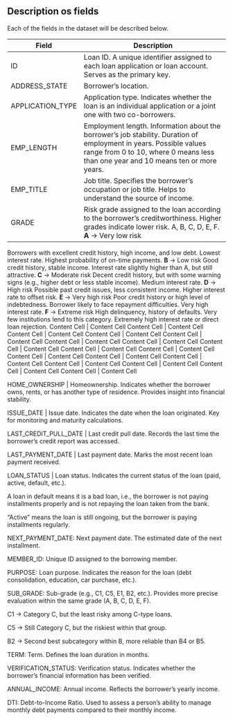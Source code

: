 ## Description os fields 

Each of the fields in the dataset will be described below.


Field  | Description
------------- | -------------
ID  | Loan ID. A unique identifier assigned to each loan application or loan account. Serves as the primary key.
ADDRESS_STATE  |  Borrower’s location.
APPLICATION_TYPE  |  Application type. Indicates whether the loan is an individual application or a joint one with two co-borrowers.
EMP_LENGTH  |  Employment length. Information about the borrower’s job stability. Duration of employment in years. Possible values range from 0 to 10, where 0 means less than one year and 10 means ten or more years.
EMP_TITLE  |  Job title. Specifies the borrower’s occupation or job title. Helps to understand the source of income.
GRADE  |  Risk grade assigned to the loan according to the borrower’s creditworthiness. Higher grades indicate lower risk. A, B, C, D, E, F. **A** → Very low risk
Borrowers with excellent credit history, high income, and low debt.
Lowest interest rate.
Highest probability of on-time payments.
**B** → Low risk
Good credit history, stable income.
Interest rate slightly higher than A, but still attractive.
**C** → Moderate risk
Decent credit history, but with some warning signs (e.g., higher debt or less stable income).
Medium interest rate.
**D** → High risk
Possible past credit issues, less consistent income.
Higher interest rate to offset risk.
**E** → Very high risk
Poor credit history or high level of indebtedness.
Borrower likely to face repayment difficulties.
Very high interest rate.
**F** → Extreme risk
High delinquency, history of defaults.
Very few institutions lend to this category.
Extremely high interest rate or direct loan rejection.
Content Cell  | Content Cell 
Content Cell  | Content Cell
Content Cell  | Content Cell 
Content Cell  | Content Cell
Content Cell  | Content Cell 
Content Cell  | Content Cell
Content Cell  | Content Cell 
Content Cell  | Content Cell
Content Cell  | Content Cell 
Content Cell  | Content Cell
Content Cell  | Content Cell 
Content Cell  | Content Cell
Content Cell  | Content Cell 
Content Cell  | Content Cell
Content Cell  | Content Cell 
Content Cell  | Content Cell
Content Cell  | Content Cell 





HOME_OWNERSHIP  |  Homeownership. Indicates whether the borrower owns, rents, or has another type of residence. Provides insight into financial stability.

ISSUE_DATE  |  Issue date. Indicates the date when the loan originated. Key for monitoring and maturity calculations.

LAST_CREDIT_PULL_DATE  |  Last credit pull date. Records the last time the borrower’s credit report was accessed.

LAST_PAYMENT_DATE  |  Last payment date. Marks the most recent loan payment received.

LOAN_STATUS  |  Loan status. Indicates the current status of the loan (paid, active, default, etc.).

A loan in default means it is a bad loan, i.e., the borrower is not paying installments properly and is not repaying the loan taken from the bank.

“Active” means the loan is still ongoing, but the borrower is paying installments regularly.

NEXT_PAYMENT_DATE: Next payment date. The estimated date of the next installment.

MEMBER_ID: Unique ID assigned to the borrowing member.

PURPOSE: Loan purpose. Indicates the reason for the loan (debt consolidation, education, car purchase, etc.).

SUB_GRADE: Sub-grade (e.g., C1, C5, E1, B2, etc.). Provides more precise evaluation within the same grade (A, B, C, D, E, F).

C1 → Category C, but the least risky among C-type loans.

C5 → Still Category C, but the riskiest within that group.

B2 → Second best subcategory within B, more reliable than B4 or B5.

TERM: Term. Defines the loan duration in months.

VERIFICATION_STATUS: Verification status. Indicates whether the borrower’s financial information has been verified.

ANNUAL_INCOME: Annual income. Reflects the borrower’s yearly income.

DTI: Debt-to-Income Ratio. Used to assess a person’s ability to manage monthly debt payments compared to their monthly income.